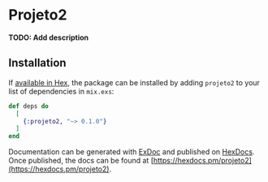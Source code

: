 # Projeto2

**TODO: Add description**

## Installation

If [available in Hex](https://hex.pm/docs/publish), the package can be installed
by adding `projeto2` to your list of dependencies in `mix.exs`:

```elixir
def deps do
  [
    {:projeto2, "~> 0.1.0"}
  ]
end
```

Documentation can be generated with [ExDoc](https://github.com/elixir-lang/ex_doc)
and published on [HexDocs](https://hexdocs.pm). Once published, the docs can
be found at [https://hexdocs.pm/projeto2](https://hexdocs.pm/projeto2).

